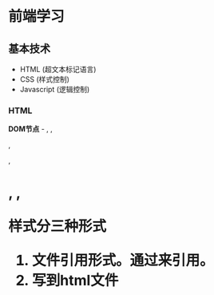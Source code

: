 # 前端学习

## 基本技术

* HTML (超文本标记语言)
* CSS (样式控制)
* Javascript (逻辑控制)

### HTML

**DOM节点** - <html>, <body>, <div>, <p>, <h1>, <span>, <litiantian>

**样式分三种形式**

1. 文件引用形式。通过<link href="xxx.css">来引用。
2. 写到html文件 <style> 标签里。
3. 行内样式，内联样式 (直接写到DOM节点上，优先级最高)

通过 !important 可以改变优先级。

### 浏览器差异

使用normalize.css，reset.css进行样式统一和重置。
